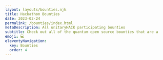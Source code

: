 ```yaml
---
layout: layouts/bounties.njk
title: Hackathon Bounties
date: 2023-02-24
permalink: /bounties/index.html
metaDescription: All unitaryHACK participating bounties
subtitle: Check out all of the quantum open source bounties that are a part of this year's unitaryHACK hackathon!
emoji: 💻
eleventyNavigation:
  key: Bounties
  order: 4
---
```

